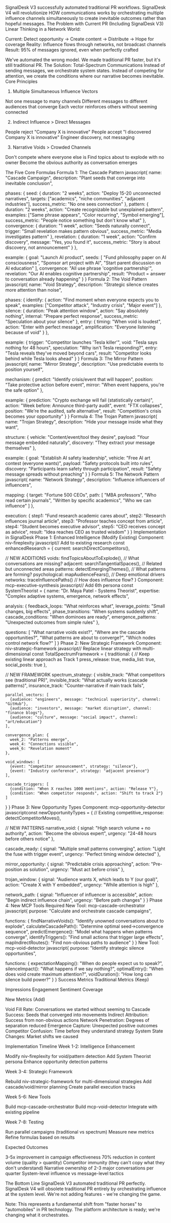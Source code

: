 SignalDesk V3 successfully automated traditional PR workflows. SignalDesk V4 will revolutionize HOW communications works by orchestrating multiple influence channels simultaneously to create inevitable outcomes rather than hopeful messages.
The Problem with Current PR (Including SignalDesk V3)
Linear Thinking in a Network World:

Current: Detect opportunity → Create content → Distribute → Hope for coverage
Reality: Influence flows through networks, not broadcast channels
Result: 95% of messages ignored, even when perfectly crafted

We've automated the wrong model. We made traditional PR faster, but it's still traditional PR.
The Solution: Total-Spectrum Communications
Instead of sending messages, we orchestrate system states. Instead of competing for attention, we create the conditions where our narrative becomes inevitable.
Core Principles
1. Multiple Simultaneous Influence Vectors

Not one message to many channels
Different messages to different audiences that converge
Each vector reinforces others without seeming connected

2. Indirect Influence > Direct Messages

People reject "Company X is innovative"
People accept "I discovered Company X is innovative"
Engineer discovery, not messaging

3. Narrative Voids > Crowded Channels

Don't compete where everyone else is
Find topics about to explode with no owner
Become the obvious authority as conversation emerges

The Five Core Formulas
Formula 1: The Cascade Pattern
javascript{
  name: "Cascade Campaign",
  description: "Plant seeds that converge into inevitable conclusion",
  
  phases: {
    seed: {
      duration: "2 weeks",
      action: "Deploy 15-20 unconnected narratives",
      targets: ["academics", "niche communities", "adjacent industries"],
      success_metric: "No one sees connection"
    },
    pattern: {
      duration: "2 weeks", 
      action: "Create recognizable but unexplained pattern",
      examples: ["Same phrase appears", "Color recurring", "Symbol emerging"],
      success_metric: "People notice something but don't know what"
    },
    convergence: {
      duration: "1 week",
      action: "Seeds naturally connect",
      trigger: "Small revelation makes pattern obvious",
      success_metric: "Media investigates pattern"
    },
    revelation: {
      duration: "1 week",
      action: "Confirm discovery",
      message: "Yes, you found it",
      success_metric: "Story is about discovery, not announcement"
    }
  },
  
  example: {
    goal: "Launch AI product",
    seeds: [
      "Fund philosophy paper on AI consciousness",
      "Sponsor art project with AI",
      "Start parent discussion on AI education"
    ],
    convergence: "All use phrase 'cognitive partnership'",
    revelation: "Our AI enables cognitive partnership",
    result: "Product = answer to conversation already happening"
  }
}
Formula 2: The Void Pattern
javascript{
  name: "Void Strategy",
  description: "Strategic silence creates more attention than noise",
  
  phases: {
    identify: {
      action: "Find moment when everyone expects you to speak",
      examples: ["Competitor attack", "Industry crisis", "Major event"]
    },
    silence: {
      duration: "Peak attention window",
      action: "Say absolutely nothing",
      internal: "Prepare perfect response",
      success_metric: "Speculation about your silence"
    },
    entry: {
      timing: "When void is loudest",
      action: "Enter with perfect message",
      amplification: "Everyone listening because of void"
    }
  },
  
  example: {
    trigger: "Competitor launches 'Tesla killer'",
    void: "Tesla says nothing for 48 hours",
    speculation: "Why isn't Tesla responding?",
    entry: "Tesla reveals they've moved beyond cars",
    result: "Competitor looks behind while Tesla looks ahead"
  }
}
Formula 3: The Mirror Pattern
javascript{
  name: "Mirror Strategy",
  description: "Use predictable events to position yourself",
  
  mechanism: {
    predict: "Identify crisis/event that will happen",
    position: "Take protective action before event",
    mirror: "When event happens, you're the safe option"
  },
  
  example: {
    prediction: "Crypto exchange will fail (statistically certain)",
    action: "Week before: Announce third-party audit",
    event: "FTX collapses",
    position: "We're the audited, safe alternative",
    result: "Competition's crisis becomes your opportunity"
  }
}
Formula 4: The Trojan Pattern
javascript{
  name: "Trojan Strategy", 
  description: "Hide your message inside what they want",
  
  structure: {
    vehicle: "Content/event/tool they desire",
    payload: "Your message embedded naturally",
    discovery: "They extract your message themselves"
  },
  
  example: {
    goal: "Establish AI safety leadership",
    vehicle: "Free AI art contest (everyone wants)",
    payload: "Safety protocols built into rules",
    discovery: "Participants learn safety through participation",
    result: "Safety message spreads without preaching"
  }
}
Formula 5: The Network Pattern
javascript{
  name: "Network Strategy",
  description: "Influence influencers of influencers",
  
  mapping: {
    target: "Fortune 500 CEOs",
    path: [
      "MBA professors",
      "Who read certain journals",
      "Written by specific academics", 
      "Who we can influence"
    ]
  },
  
  execution: {
    step1: "Fund research academic cares about",
    step2: "Research influences journal article",
    step3: "Professor teaches concept from article",
    step4: "Student becomes executive advisor",
    step5: "CEO receives concept as advice",
    result: "Idea reaches CEO as trusted wisdom"
  }
}
Implementation in SignalDesk
Phase 1: Enhanced Intelligence (Modify Existing)
Component: niv-fireplexity
javascript// Add to existing research
const enhancedResearch = {
  current: searchDirectCompetitors(),
  
  // NEW ADDITIONS
  voids: findTopicsAboutToExplode(),       // What conversations are missing?
  adjacent: searchTangentialSpaces(),      // Related but unconnected areas
  patterns: detectEmergingThemes(),        // What patterns are forming?
  psychological: mapAudienceFears(),       // Deep emotional drivers
  networks: traceInfluencePaths()          // How does influence flow?
}
Component: mcp-executive-synthesis
javascript// Add 6th persona
const SystemTheorist = {
  name: "Dr. Maya Patel - Systems Theorist",
  expertise: "Complex adaptive systems, emergence, network effects",
  
  analysis: {
    feedback_loops: "What reinforces what",
    leverage_points: "Small changes, big effects",
    phase_transitions: "When systems suddenly shift",
    cascade_conditions: "When dominoes are ready",
    emergence_patterns: "Unexpected outcomes from simple rules"
  },
  
  questions: [
    "What narrative voids exist?",
    "Where are the cascade opportunities?",
    "What patterns are about to converge?",
    "Which nodes control network flow?"
  ]
}
Phase 2: New Strategic Framework
Component: niv-strategic-framework
javascript// Replace linear strategy with multi-dimensional
const TotalSpectrumFramework = {
  traditional: {
    // Keep existing linear approach as Track 1
    press_release: true,
    media_list: true,
    social_posts: true
  },
  
  // NEW FRAMEWORK
  spectrum_strategy: {
    visible_track: "What competitors see (traditional PR)",
    invisible_track: "What actually works (cascade patterns)",
    insurance_track: "Counter-narrative if main track fails",
    
    parallel_vectors: [
      {audience: "engineers", message: "technical superiority", channel: "GitHub"},
      {audience: "investors", message: "market disruption", channel: "finance blogs"},
      {audience: "culture", message: "social impact", channel: "art/education"}
    ],
    
    convergence_plan: {
      week_2: "Patterns emerge",
      week_4: "Connections visible", 
      week_6: "Revelation moment"
    },
    
    void_windows: [
      {event: "Competitor announcement", strategy: "silence"},
      {event: "Industry conference", strategy: "adjacent presence"}
    ],
    
    cascade_triggers: [
      {condition: "When X reaches 1000 mentions", action: "Release Y"},
      {condition: "When competitor responds", action: "Shift to track 2"}
    ]
  }
}
Phase 3: New Opportunity Types
Component: mcp-opportunity-detector
javascriptconst newOpportunityTypes = {
  // Existing
  competitive_response: detectCompetitorMoves(),
  
  // NEW PATTERNS
  narrative_void: {
    signal: "High search volume + no authority",
    action: "Become the obvious expert",
    urgency: "24-48 hours before others notice"
  },
  
  cascade_ready: {
    signal: "Multiple small patterns converging",
    action: "Light the fuse with trigger event",
    urgency: "Perfect timing window detected"
  },
  
  mirror_opportunity: {
    signal: "Predictable crisis approaching",
    action: "Pre-position as solution",
    urgency: "Must act before crisis"
  },
  
  trojan_window: {
    signal: "Audience wants X, which leads to Y (our goal)",
    action: "Create X with Y embedded",
    urgency: "While attention is high"
  },
  
  network_path: {
    signal: "Influencer of influencer is accessible",
    action: "Begin indirect influence chain",
    urgency: "Before path changes"
  }
}
Phase 4: New MCP Tools Required
New Tool: mcp-cascade-orchestrator
javascript{
  purpose: "Calculate and orchestrate cascade campaigns",
  
  functions: {
    findNarrativeVoids(): "Identify unowned conversations about to explode",
    calculateCascadePath(): "Determine optimal seed->convergence sequence",
    predictEmergence(): "Model what happens when patterns converge",
    identifyTriggers(): "Find small actions that trigger large effects",
    mapIndirectRoutes(): "Find non-obvious paths to audience"
  }
}
New Tool: mcp-void-detector
javascript{
  purpose: "Identify strategic silence opportunities",
  
  functions: {
    expectationMapping(): "When do people expect us to speak?",
    silenceImpact(): "What happens if we say nothing?",
    optimalEntry(): "When does void create maximum attention?",
    voidDuration(): "How long can silence build power?"
  }
}
Success Metrics
Traditional Metrics (Keep)

Impressions
Engagement
Sentiment
Coverage

New Metrics (Add)

Void Fill Rate: Conversations we started without seeming to
Cascade Success: Seeds that converged into movements
Indirect Attribution: Success from non-obvious actions
Network Penetration: Degrees of separation reduced
Emergence Capture: Unexpected positive outcomes
Competitor Confusion: Time before they understand strategy
System State Changes: Market shifts we caused

Implementation Timeline
Week 1-2: Intelligence Enhancement

Modify niv-fireplexity for void/pattern detection
Add System Theorist persona
Enhance opportunity detection patterns

Week 3-4: Strategic Framework

Rebuild niv-strategic-framework for multi-dimensional strategies
Add cascade/void/mirror planning
Create parallel execution tracks

Week 5-6: New Tools

Build mcp-cascade-orchestrator
Build mcp-void-detector
Integrate with existing pipeline

Week 7-8: Testing

Run parallel campaigns (traditional vs spectrum)
Measure new metrics
Refine formulas based on results

Expected Outcomes

3-5x improvement in campaign effectiveness
70% reduction in content volume (quality > quantity)
Competitor immunity (they can't copy what they don't understand)
Narrative ownership of 2-3 major conversations per quarter
System-level influence vs message-level tactics

The Bottom Line
SignalDesk V3 automated traditional PR perfectly. SignalDesk V4 will obsolete traditional PR entirely by orchestrating influence at the system level. We're not adding features - we're changing the game.

Note: This represents a fundamental shift from "faster horses" to "automobiles" in PR technology. The platform architecture is ready; we're changing what it orchestrates.